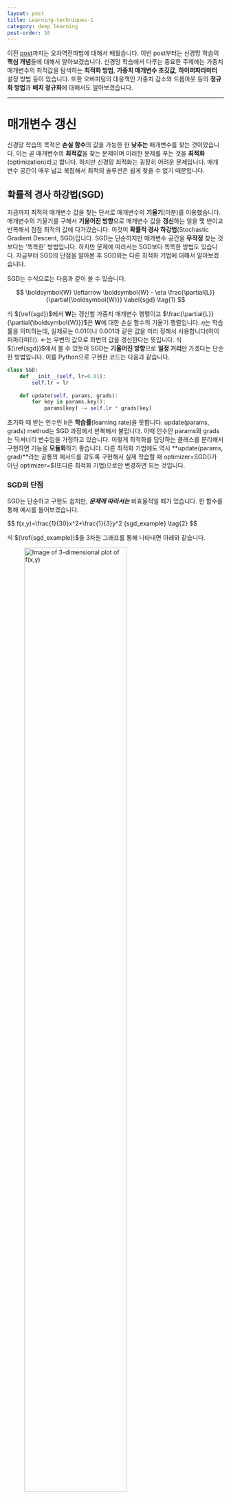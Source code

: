 ```yaml
---
layout: post
title: Learning-techniques-1
category: deep learning
post-order: 16
---
```


이전 [post](https://gyuhub.github.io/posts/study/machine%20learning/deep%20learning/backpropation-5)까지는 오차역전파법에 대해서 배웠습니다. 이번 post부터는 신경망 학습의 **핵심 개념**들에 대해서 알아보겠습니다. 신경망 학습에서 다루는 중요한 주제에는 가중치 매개변수의 최적값을 탐색하는 **최적화 방법**, **가중치 매개변수 초깃값**, **하이퍼파라미터** 설정 방법 등이 있습니다. 또한 오버피팅의 대응책인 가중치 감소와 드롭아웃 등의 **정규화 방법**과 **배치 정규화**에 대해서도 알아보겠습니다.

---

# 매개변수 갱신

신경망 학습의 목적은 **손실 함수**의 값을 가능한 한 **낮추는** 매개변수를 찾는 것이었습니다. 이는 곧 매개변수의 **최적값**을 찾는 문제이며 이러한 문제를 푸는 것을 **최적화**(optimization)라고 합니다. 하지만 신경망 최적화는 굉장히 어려운 문제입니다. 매개변수 공간이 매우 넓고 복잡해서 최적의 솔루션은 쉽게 찾을 수 없기 때문입니다.

## 확률적 경사 하강법(SGD)

지금까지 최적의 매개변수 값을 찾는 단서로 매개변수의 **기울기**(미분)를 이용했습니다. 매개변수의 기울기를 구해서 **기울어진 방향**으로 매개변수 값을 **갱신**하는 일을 몇 번이고 반복해서 점점 최적의 값에 다가갔습니다. 이것이 **확률적 경사 하강법**(Stochastic Gradient Descent, SGD)입니다. SGD는 단순하지만 매개변수 공간을 **무작정** 찾는 것보다는 '똑똑한' 방법입니다. 하지만 문제에 따라서는 SGD보다 똑똑한 방법도 있습니다. 지금부터 SGD의 단점을 알아본 후 SGD와는 다른 최적화 기법에 대해서 알아보겠습니다.

SGD는 수식으로는 다음과 같이 쓸 수 있습니다.

$$
\boldsymbol{W} \leftarrow \boldsymbol{W} - \eta \frac{\partial{L}}{\partial{\boldsymbol{W}}} \label{sgd} \tag{1}
$$

식 $(\ref{sgd})$에서 $\boldsymbol{W}$는 갱신할 가중치 매개변수 행렬이고 $\frac{\partial{L}}{\partial{\boldsymbol{W}}}$은 $\boldsymbol{W}$에 대한 손실 함수의 기울기 행렬입니다. $\eta$는 학습률을 의미하는데, 실제로는 $0.01$이나 $0.001$과 같은 값을 미리 정해서 사용합니다(하이퍼파라미터). $\leftarrow$는 우변의 값으로 좌변의 값을 갱신한다는 뜻입니다. 식 $(\ref{sgd})$에서 볼 수 있듯이 SGD는 **기울어진 방향**으로 **일정 거리**만 가겠다는 단순한 방법입니다. 이를 Python으로 구현한 코드는 다음과 같습니다.

```python
class SGD:
    def __init__(self, lr=0.01):
        self.lr = lr
    
    def update(self, params, grads):
        for key in params.key():
            params[key] -= self.lr * grads[key]
```

초기화 때 받는 인수인 lr은 **학습률**(learning rate)을 뜻합니다. update(params, grads) method는 SGD 과정에서 반복해서 불립니다. 이때 인수인 params와 grads는 딕셔너리 변수임을 가정하고 있습니다. 이렇게 최적화를 담당하는 클래스를 분리해서 구현하면 기능을 **모듈화**하기 좋습니다. 다른 최적화 기법에도 역시 **update(params, grad)**라는 공통의 메서드를 갖도록 구현해서 실제 학습할 때 optimizer=SGD()가 아닌 optimizer=$(또다른 최적화 기법)으로만 변경하면 되는 것입니다.

### SGD의 단점

SGD는 단순하고 구현도 쉽지만, ***문제에 따라서는*** 비효율적일 때가 있습니다. 한 함수를 통해 예시를 들어보겠습니다.

$$
f(x,y)=\frac{1}{30}x^2+\frac{1}{3}y^2 \{sgd_example} \tag{2}
$$

식 $(\ref{sgd_example})$을 3차원 그래프를 통해 나타내면 아래와 같습니다.

<figure>
     <img src="/posts/study/machine learning/deep learning/images/learning_techniques_1.jpg"
          title="3-dimensional plot of f(x,y)"
          alt="Image of 3-dimensional plot of f(x,y)"
          class="img_center"
          style="width: 75%"/>
     <figcaption>f(x,y)=\frac{1}{30}x^2+\frac{1}{3}y^2의 그래프</figcaption>
</figure>

식 $(\ref{sgd_example})$의 기울기를 수식으로 나타내면 아래와 같습니다.

$$
\frac{\partial{f(x,y)}}{\partial{x}}=\frac{1}{15}x,\ 
\frac{\partial{f(x,y)}}{\partial{y}}=\frac{2}{3}y \{diff_sgd_example} \tag{3}
$$

식 $(\ref{diff_sgd_example})$을 그림으로 나타내면 아래와 같습니다. 이 기울기는 y축 방향은 크고 x축 방향은 작다는 것이 특징입니다. 말하자면 y축 방향은 가파른데 x축 방향은 완만한 것입니다. 또한, 식 $(\ref{diff_sgd_example})$이 최솟값이 되는 장소는 $(x,y)=(0,0)$이지만, 아래의 그림에서의 기울기 대부분은 $(0,0)$ 방향을 직접적으로 가리키지 않는다는 것입니다.

<figure>
     <img src="/posts/study/machine learning/deep learning/images/learning_techniques_2.jpg"
          title="Plot of gradient of the f(x,y)"
          alt="Image of plot of gradient of the f(x,y)"
          class="img_center"
          style="width: 75%"/>
     <figcaption>f(x,y)=\frac{1}{30}x^2+\frac{1}{3}y^2의 기울기</figcaption>
</figure>